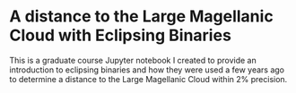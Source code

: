 # A distance to the Large Magellanic Cloud with Eclipsing Binaries
This is a graduate course Jupyter notebook I created to provide an introduction to eclipsing binaries and how they were used a few years ago to determine a distance to the Large Magellanic Cloud within 2% precision.
